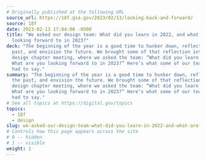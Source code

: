 ```yaml
---
# Originally published at the following URL
source_url: https://18f.gsa.gov/2023/02/13/looking-back-and-forward/
source: 18f
date: 2023-02-13 17:04:00 -0500
title: "We asked our design team: What did you learn in 2022, and what are you
  looking forward to in 2023?"
deck: "The beginning of the year is a good time to hunker down, reflect on the
  past, and envision the future. We brought some of that reflection into a
  design chapter meeting, where we asked the team: “What did you learn in 2022?
  What are you looking forward to in 2023?” Here’s what some of our team members
  had to say."
summary: "The beginning of the year is a good time to hunker down, reflect on
  the past, and envision the future. We brought some of that reflection into a
  design chapter meeting, where we asked the team: “What did you learn in 2022?
  What are you looking forward to in 2023?” Here’s what some of our team members
  had to say."
# See all topics at https://digital.gov/topics
topics:
  - 18f
  - design
slug: we-asked-our-design-team-what-did-you-learn-in-2022-and-what-are-you-looking-forward-to-in-2023
# Controls how this page appears across the site
# 0 -- hidden
# 1 -- visible
weight: 1
---
```

